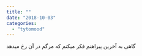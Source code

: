 ```yaml
---
title: ""
date: "2018-10-03"
categories: 
  - "tytomood"
---
```


گاهی به آخرین پیراهنم فکر میکنم که مرگم در آن رخ میدهد
